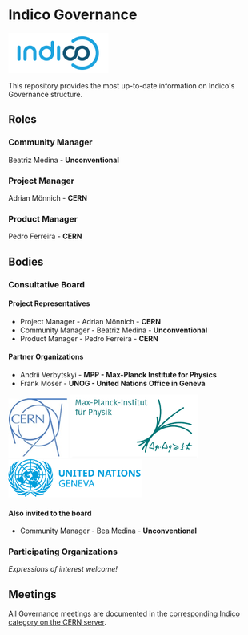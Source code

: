 # Indico Governance

![Indico](https://raw.githubusercontent.com/indico/indico/master/indico/web/static/images/indico_small.png)

This repository provides the most up-to-date information on Indico's Governance structure.

## Roles

### Community Manager

Beatriz Medina - **Unconventional**

### Project Manager

Adrian Mönnich - **CERN**

### Product Manager

Pedro Ferreira - **CERN**


## Bodies

### Consultative Board

#### Project Representatives

- Project Manager - Adrian Mönnich - **CERN**
- Community Manager - Beatriz Medina - **Unconventional**
- Product Manager - Pedro Ferreira - **CERN**

#### Partner Organizations

- Andrii Verbytskyi - **MPP - Max-Planck Institute for Physics**
- Frank Moser - **UNOG - United Nations Office in Geneva**

![CERN Logo](assets/logo_cern.png) ![CERN Logo](assets/logo_mpp.png) ![CERN Logo](assets/logo_unog.png)

#### Also invited to the board

- Community Manager - Bea Medina - **Unconventional**

### Participating Organizations

*Expressions of interest welcome!*


## Meetings

All Governance meetings are documented in the [corresponding Indico category on the CERN server](https://indico.cern.ch/category/17857/).
